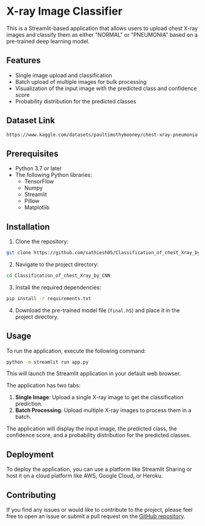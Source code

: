 
# X-ray Image Classifier

This is a Streamlit-based application that allows users to upload chest X-ray images and classify them as either "NORMAL" or "PNEUMONIA" based on a pre-trained deep learning model.

## Features

- Single image upload and classification
- Batch upload of multiple images for bulk processing
- Visualization of the input image with the predicted class and confidence score
- Probability distribution for the predicted classes

## Dataset Link

```bash
https://www.kaggle.com/datasets/paultimothymooney/chest-xray-pneumonia
```

## Prerequisites

- Python 3.7 or later
- The following Python libraries:
  - TensorFlow
  - Numpy
  - Streamlit
  - Pillow
  - Matplotlib

## Installation

1. Clone the repository:

```bash
git clone https://github.com/sathiesh05/Classification_of_chest_Xray_by_CNN.git
```

2. Navigate to the project directory:

```bash
cd Classification_of_chest_Xray_by_CNN
```

3. Install the required dependencies:

```bash
pip install -r requirements.txt
```

4. Download the pre-trained model file (`final.h5`) and place it in the project directory.

## Usage

To run the application, execute the following command:

```bash
python -m streamlit run app.py
```

This will launch the Streamlit application in your default web browser.

The application has two tabs:

1. **Single Image**: Upload a single X-ray image to get the classification prediction.
2. **Batch Processing**: Upload multiple X-ray images to process them in a batch.

The application will display the input image, the predicted class, the confidence score, and a probability distribution for the predicted classes.

## Deployment

To deploy the application, you can use a platform like Streamlit Sharing or host it on a cloud platform like AWS, Google Cloud, or Heroku.

## Contributing

If you find any issues or would like to contribute to the project, please feel free to open an issue or submit a pull request on the [GitHub repository](https://github.com/sathiesh05/Classification_of_chest_Xray_by_CNN).
